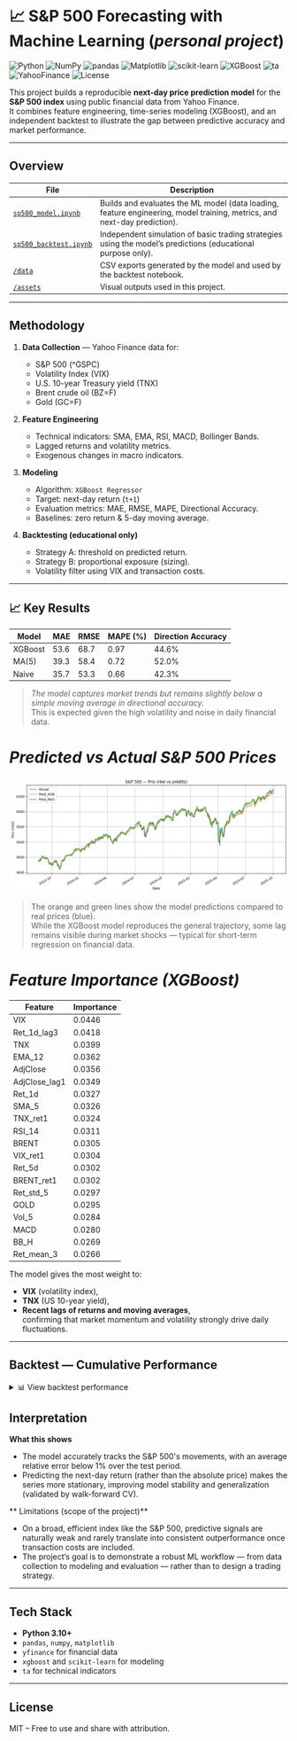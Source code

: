 # 📈 S&P 500 Forecasting with Machine Learning (*personal project*)

![Python](https://img.shields.io/badge/Python-3.10+-blue)
![NumPy](https://img.shields.io/badge/Library-NumPy-013243)
![pandas](https://img.shields.io/badge/Library-pandas-150458)
![Matplotlib](https://img.shields.io/badge/Visualization-Matplotlib-11557c)
![scikit-learn](https://img.shields.io/badge/Framework-scikit--learn-F7931E)
![XGBoost](https://img.shields.io/badge/Model-XGBoost-orange)
![ta](https://img.shields.io/badge/TechIndicator-lib%20ta-lightgrey)
![YahooFinance](https://img.shields.io/badge/Data-Yahoo%20Finance-2C7BB6)
![License](https://img.shields.io/badge/License-MIT-yellow)

This project builds a reproducible **next-day price prediction model** for the **S&P 500 index** using public financial data from Yahoo Finance.  
It combines feature engineering, time-series modeling (XGBoost), and an independent backtest to illustrate the gap between predictive accuracy and market performance.

---

## Overview

| File | Description |
|------|--------------|
| [`sp500_model.ipynb`](./sp500_model.ipynb) | Builds and evaluates the ML model (data loading, feature engineering, model training, metrics, and next-day prediction). |
| [`sp500_backtest.ipynb`](./sp500_backtest.ipynb) | Independent simulation of basic trading strategies using the model’s predictions (educational purpose only). |
| [`/data`](./data) | CSV exports generated by the model and used by the backtest notebook. |
| [`/assets`](./02_Assets) | Visual outputs used in this project. |

---

## Methodology

1. **Data Collection** — Yahoo Finance data for:
   - S&P 500 (^GSPC)
   - Volatility Index (VIX)
   - U.S. 10-year Treasury yield (TNX)
   - Brent crude oil (BZ=F)
   - Gold (GC=F)

2. **Feature Engineering**
   - Technical indicators: SMA, EMA, RSI, MACD, Bollinger Bands.
   - Lagged returns and volatility metrics.
   - Exogenous changes in macro indicators.

3. **Modeling**
   - Algorithm: `XGBoost Regressor`
   - Target: next-day return (`t+1`)
   - Evaluation metrics: MAE, RMSE, MAPE, Directional Accuracy.
   - Baselines: zero return & 5-day moving average.

4. **Backtesting (educational only)**
   - Strategy A: threshold on predicted return.
   - Strategy B: proportional exposure (sizing).
   - Volatility filter using VIX and transaction costs.

---

## 📈 Key Results

| Model | MAE | RMSE | MAPE (%) | Direction Accuracy |
|--------|------|-------|-----------|--------------------|
| XGBoost | 53.6 | 68.7 | 0.97 | 44.6% |
| MA(5) | 39.3 | 58.4 | 0.72 | 52.0% |
| Naive | 35.7 | 53.3 | 0.66 | 42.3% |

> *The model captures market trends but remains slightly below a simple moving average in directional accuracy.*  
This is expected given the high volatility and noise in daily financial data.

# *Predicted vs Actual S&P 500 Prices*

![Pred vs Actual](02_Assets/sp500_pred_vs_actual.png)

> The orange and green lines show the model predictions compared to real prices (blue).  
While the XGBoost model reproduces the general trajectory, some lag remains visible during market shocks — typical for short-term regression on financial data.


# *Feature Importance (XGBoost)*

| Feature | Importance |
|----------|-------------|
| VIX | 0.0446 |
| Ret_1d_lag3 | 0.0418 |
| TNX | 0.0399 |
| EMA_12 | 0.0362 |
| AdjClose | 0.0356 |
| AdjClose_lag1 | 0.0349 |
| Ret_1d | 0.0327 |
| SMA_5 | 0.0326 |
| TNX_ret1 | 0.0324 |
| RSI_14 | 0.0311 |
| BRENT | 0.0305 |
| VIX_ret1 | 0.0304 |
| Ret_5d | 0.0302 |
| BRENT_ret1 | 0.0302 |
| Ret_std_5 | 0.0297 |
| GOLD | 0.0295 |
| Vol_5 | 0.0284 |
| MACD | 0.0280 |
| BB_H | 0.0269 |
| Ret_mean_3 | 0.0266 |


The model gives the most weight to:
- **VIX** (volatility index),
- **TNX** (US 10-year yield),
- **Recent lags of returns and moving averages**,  
confirming that market momentum and volatility strongly drive daily fluctuations.

---

## Backtest — Cumulative Performance

<details>
<summary>📊 View backtest performance </summary>

![Backtest Results](02_Assets/sp500_backtest_results.png)

The backtest compares:
- **Buy & Hold (blue):** market performance,
- **Strategy A (orange):** threshold-based signals,
- **Strategy B (green):** dynamic position sizing.

While the model reproduces price movements, it does not outperform the market in this simple form — consistent with efficient market theory.

</details

---

## Interpretation

 **What this shows**
- The model accurately tracks the S&P 500's movements, with an average relative error below 1% over the test period.
- Predicting the next-day return (rather than the absolute price) makes the series more stationary, improving model stability and generalization (validated by walk-forward CV).

** Limitations (scope of the project)**
- On a broad, efficient index like the S&P 500, predictive signals are naturally weak and rarely translate into consistent outperformance once transaction costs are included.
- The project’s goal is to demonstrate a robust ML workflow — from data collection to modeling and evaluation — rather than to design a trading strategy.

---

## Tech Stack

- **Python 3.10+**
- `pandas`, `numpy`, `matplotlib`
- `yfinance` for financial data
- `xgboost` and `scikit-learn` for modeling
- `ta` for technical indicators

---

## License
MIT – Free to use and share with attribution. 

